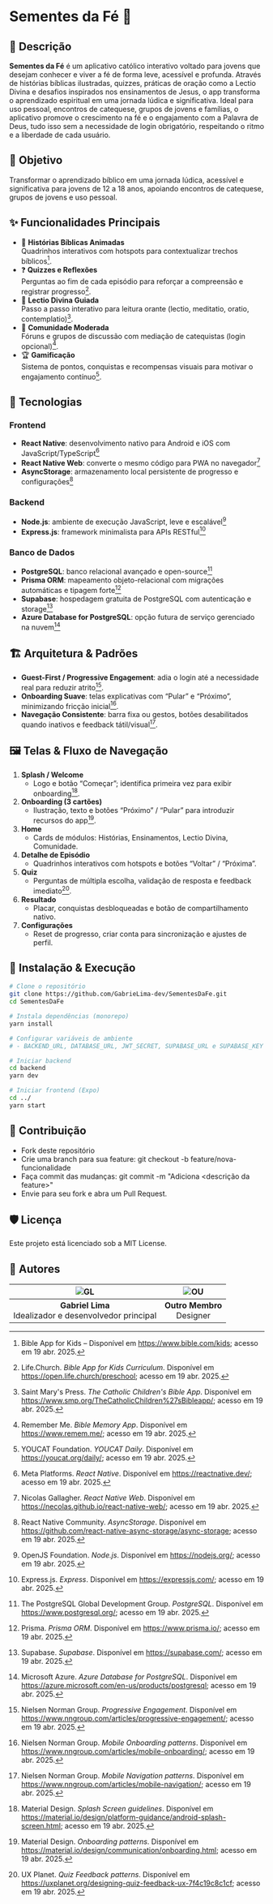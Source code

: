 # Sementes da Fé 🌟

## 📖 Descrição  
**Sementes da Fé** é um aplicativo católico interativo voltado para jovens que desejam conhecer e viver a fé de forma leve, acessível e profunda. Através de histórias bíblicas ilustradas, quizzes, práticas de oração como a Lectio Divina e desafios inspirados nos ensinamentos de Jesus, o app transforma o aprendizado espiritual em uma jornada lúdica e significativa. Ideal para uso pessoal, encontros de catequese, grupos de jovens e famílias, o aplicativo promove o crescimento na fé e o engajamento com a Palavra de Deus, tudo isso sem a necessidade de login obrigatório, respeitando o ritmo e a liberdade de cada usuário.

## 🎯 Objetivo  
Transformar o aprendizado bíblico em uma jornada lúdica, acessível e significativa para jovens de 12 a 18 anos, apoiando encontros de catequese, grupos de jovens e uso pessoal.

## ✨ Funcionalidades Principais  
- 📖 **Histórias Bíblicas Animadas**  
  Quadrinhos interativos com hotspots para contextualizar trechos bíblicos[^2].  
- ❓ **Quizzes e Reflexões**  
  Perguntas ao fim de cada episódio para reforçar a compreensão e registrar progresso[^3].  
- 🙏 **Lectio Divina Guiada**  
  Passo a passo interativo para leitura orante (lectio, meditatio, oratio, contemplatio)[^4].  
- 💬 **Comunidade Moderada**  
  Fóruns e grupos de discussão com mediação de catequistas (login opcional)[^5].  
- 🏆 **Gamificação**  
  Sistema de pontos, conquistas e recompensas visuais para motivar o engajamento contínuo[^6].

## 🧱 Tecnologias  

### Frontend  
- **React Native**: desenvolvimento nativo para Android e iOS com JavaScript/TypeScript[^7]  
- **React Native Web**: converte o mesmo código para PWA no navegador[^8]  
- **AsyncStorage**: armazenamento local persistente de progresso e configurações[^9]  

### Backend  
- **Node.js**: ambiente de execução JavaScript, leve e escalável[^10]  
- **Express.js**: framework minimalista para APIs RESTful[^11]  

### Banco de Dados  
- **PostgreSQL**: banco relacional avançado e open-source[^12]  
- **Prisma ORM**: mapeamento objeto-relacional com migrações automáticas e tipagem forte[^13]  
- **Supabase**: hospedagem gratuita de PostgreSQL com autenticação e storage[^14]  
- **Azure Database for PostgreSQL**: opção futura de serviço gerenciado na nuvem[^15]  

## 🏗️ Arquitetura & Padrões  
- **Guest-First / Progressive Engagement**: adia o login até a necessidade real para reduzir atrito[^16].  
- **Onboarding Suave**: telas explicativas com “Pular” e “Próximo”, minimizando fricção inicial[^17].  
- **Navegação Consistente**: barra fixa ou gestos, botões desabilitados quando inativos e feedback tátil/visual[^18].  

## 🖼️ Telas & Fluxo de Navegação  

1. **Splash / Welcome**  
   - Logo e botão “Começar”; identifica primeira vez para exibir onboarding[^19].  
2. **Onboarding (3 cartões)**  
   - Ilustração, texto e botões “Próximo” / “Pular” para introduzir recursos do app[^20].  
3. **Home**  
   - Cards de módulos: Histórias, Ensinamentos, Lectio Divina, Comunidade.  
4. **Detalhe de Episódio**  
   - Quadrinhos interativos com hotspots e botões “Voltar” / “Próxima”.  
5. **Quiz**  
   - Perguntas de múltipla escolha, validação de resposta e feedback imediato[^21].  
6. **Resultado**  
   - Placar, conquistas desbloqueadas e botão de compartilhamento nativo.  
7. **Configurações**  
   - Reset de progresso, criar conta para sincronização e ajustes de perfil.

[^2]: Bible App for Kids – Disponível em <https://www.bible.com/kids>; acesso em 19 abr. 2025.  
[^3]: Life.Church. *Bible App for Kids Curriculum*. Disponível em <https://open.life.church/preschool>; acesso em 19 abr. 2025.  
[^4]: Saint Mary's Press. *The Catholic Children's Bible App*. Disponível em <https://www.smp.org/TheCatholicChildren%27sBibleapp/>; acesso em 19 abr. 2025.  
[^5]: Remember Me. *Bible Memory App*. Disponível em <https://www.remem.me/>; acesso em 19 abr. 2025.  
[^6]: YOUCAT Foundation. *YOUCAT Daily*. Disponível em <https://youcat.org/daily/>; acesso em 19 abr. 2025.  
[^7]: Meta Platforms. *React Native*. Disponível em <https://reactnative.dev/>; acesso em 19 abr. 2025.  
[^8]: Nicolas Gallagher. *React Native Web*. Disponível em <https://necolas.github.io/react-native-web/>; acesso em 19 abr. 2025.  
[^9]: React Native Community. *AsyncStorage*. Disponível em <https://github.com/react-native-async-storage/async-storage>; acesso em 19 abr. 2025.  
[^10]: OpenJS Foundation. *Node.js*. Disponível em <https://nodejs.org/>; acesso em 19 abr. 2025.  
[^11]: Express.js. *Express*. Disponível em <https://expressjs.com/>; acesso em 19 abr. 2025.  
[^12]: The PostgreSQL Global Development Group. *PostgreSQL*. Disponível em <https://www.postgresql.org/>; acesso em 19 abr. 2025.  
[^13]: Prisma. *Prisma ORM*. Disponível em <https://www.prisma.io/>; acesso em 19 abr. 2025.  
[^14]: Supabase. *Supabase*. Disponível em <https://supabase.com/>; acesso em 19 abr. 2025.  
[^15]: Microsoft Azure. *Azure Database for PostgreSQL*. Disponível em <https://azure.microsoft.com/en-us/products/postgresql>; acesso em 19 abr. 2025.  
[^16]: Nielsen Norman Group. *Progressive Engagement*. Disponível em <https://www.nngroup.com/articles/progressive-engagement/>; acesso em 19 abr. 2025.  
[^17]: Nielsen Norman Group. *Mobile Onboarding patterns*. Disponível em <https://www.nngroup.com/articles/mobile-onboarding/>; acesso em 19 abr. 2025.  
[^18]: Nielsen Norman Group. *Mobile Navigation patterns*. Disponível em <https://www.nngroup.com/articles/mobile-navigation/>; acesso em 19 abr. 2025.  
[^19]: Material Design. *Splash Screen guidelines*. Disponível em <https://material.io/design/platform-guidance/android-splash-screen.html>; acesso em 19 abr. 2025.  
[^20]: Material Design. *Onboarding patterns*. Disponível em <https://material.io/design/communication/onboarding.html>; acesso em 19 abr. 2025.  
[^21]: UX Planet. *Quiz Feedback patterns*. Disponível em <https://uxplanet.org/designing-quiz-feedback-ux-7f4c19c8c1cf>; acesso em 19 abr. 2025. 

## 🚀 Instalação & Execução  
```bash
# Clone o repositório
git clone https://github.com/GabrieLima-dev/SementesDaFe.git
cd SementesDaFe

# Instala dependências (monorepo)
yarn install

# Configurar variáveis de ambiente
# - BACKEND_URL, DATABASE_URL, JWT_SECRET, SUPABASE_URL e SUPABASE_KEY

# Iniciar backend
cd backend
yarn dev

# Iniciar frontend (Expo)
cd ../
yarn start
```

## 🤝 Contribuição
- Fork deste repositório
- Crie uma branch para sua feature:
  git checkout -b feature/nova-funcionalidade
- Faça commit das mudanças:
git commit -m "Adiciona <descrição da feature>"
- Envie para seu fork e abra um Pull Request.

## 🛡️ Licença
Este projeto está licenciado sob a MIT License.

## 📝 Autores

| ![GL](https://images.weserv.nl/?url=github.com/GabrieLima-dev.png&h=100&w=100&fit=cover&mask=circle) | ![OU](https://images.weserv.nl/?url=github.com/OutroUsuario.png&h=100&w=100&fit=cover&mask=circle) |
| :---: | :---: |
| **Gabriel Lima**<br/>Idealizador e desenvolvedor principal | **Outro Membro**<br/>Designer |


